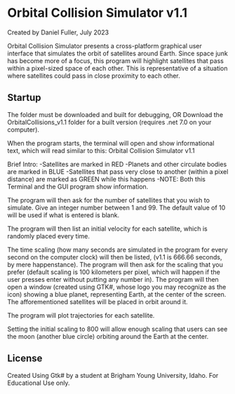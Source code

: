 # Orbital Collision Simulator v1.1
Created by Daniel Fuller, July 2023

Orbital Collision Simulator presents a cross-platform graphical user interface that simulates the orbit of satellites around Earth.
Since space junk has become more of a focus, this program will highlight satellites that pass within a pixel-sized space of each other.
This is representative of a situation where satellites could pass in close proximity to each other.

## Startup
The folder must be downloaded and built for debugging,
OR
Download the OrbitalCollisions_v1.1 folder for a built version (requires .net 7.0 on your computer).

When the program starts, the terminal will open and show informational text, which will read similar to this:
Orbital Collision Simulator v1.1

Brief Intro: 
-Satellites are marked in RED
-Planets and other circulate bodies are marked in BLUE
-Satellites that pass very close to another (within a
 pixel distance) are marked as GREEN while this happens
-NOTE: Both this Terminal and the GUI program show information.

The program will then ask for the number of satellites that you wish to simulate. Give an integer number between 1 and 99. The default value of 10 will be used if what is entered is blank.

The program will then list an initial velocity for each satellite, which is randomly placed every time.

The time scaling (how many seconds are simulated in the program for every second on the computer clock) will then be listed, (v1.1 is 666.66 seconds, by mere happenstance).
The program will then ask for the scaling that you prefer (default scaling is 100 kilometers per pixel, which will happen if the user presses enter without putting any number in).
The program will then open a window (created using GTK#, whose logo you may recognize as the icon) showing a blue planet, representing Earth, at the center of the screen. The afforementioned satellites will be placed in orbit around it.

The program will plot trajectories for each satellite.

Setting the initial scaling to 800 will allow enough scaling that users can see the moon (another blue circle) orbiting around the Earth at the center.

## License

Created Using Gtk# by a student at Brigham Young University, Idaho. For Educational Use only.
